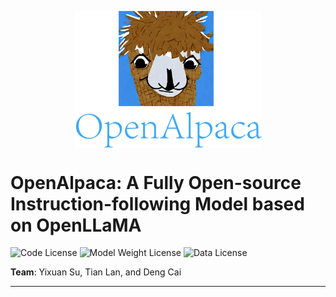 <p align="center" width="100%">
<img src="./image.png" alt="OpenAlpaca" style="width: 50%; min-width: 300px; display: block; margin: auto;">
</p>

# OpenAlpaca: A Fully Open-source Instruction-following Model based on OpenLLaMA


![Code License](https://img.shields.io/badge/Code%20License-Apache_2.0-green.svg)
![Model Weight License](https://img.shields.io/badge/Model_Weight%20License-Apache_2.0-green.svg)
![Data License](https://img.shields.io/badge/Data-CC%20BY--SA%203.0-red.svg)

**Team**: Yixuan Su, Tian Lan, and Deng Cai

****
